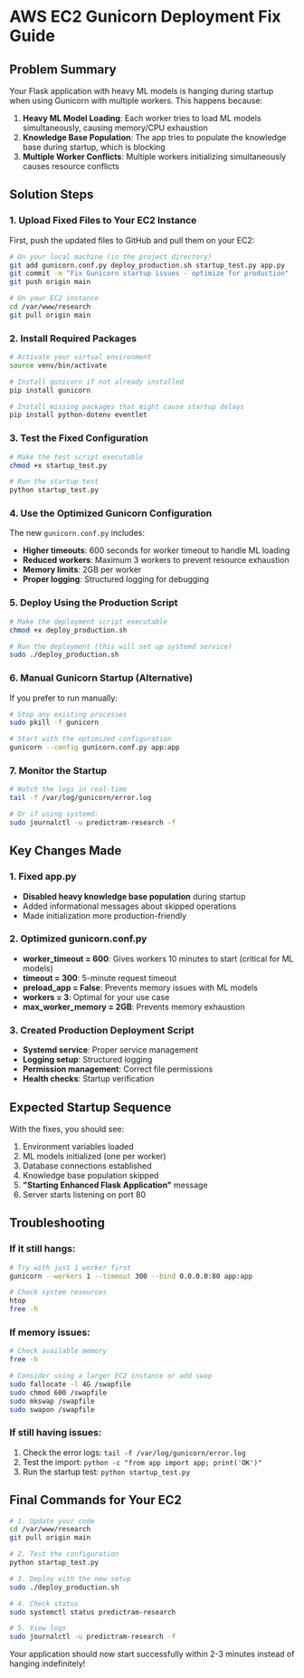 # AWS EC2 Gunicorn Deployment Fix Guide

## Problem Summary

Your Flask application with heavy ML models is hanging during startup when using Gunicorn with multiple workers. This happens because:

1. **Heavy ML Model Loading**: Each worker tries to load ML models simultaneously, causing memory/CPU exhaustion
2. **Knowledge Base Population**: The app tries to populate the knowledge base during startup, which is blocking
3. **Multiple Worker Conflicts**: Multiple workers initializing simultaneously causes resource conflicts

## Solution Steps

### 1. Upload Fixed Files to Your EC2 Instance

First, push the updated files to GitHub and pull them on your EC2:

```bash
# On your local machine (in the project directory)
git add gunicorn.conf.py deploy_production.sh startup_test.py app.py
git commit -m "Fix Gunicorn startup issues - optimize for production"
git push origin main

# On your EC2 instance
cd /var/www/research
git pull origin main
```

### 2. Install Required Packages

```bash
# Activate your virtual environment
source venv/bin/activate

# Install gunicorn if not already installed
pip install gunicorn

# Install missing packages that might cause startup delays
pip install python-dotenv eventlet
```

### 3. Test the Fixed Configuration

```bash
# Make the test script executable
chmod +x startup_test.py

# Run the startup test
python startup_test.py
```

### 4. Use the Optimized Gunicorn Configuration

The new `gunicorn.conf.py` includes:

- **Higher timeouts**: 600 seconds for worker timeout to handle ML loading
- **Reduced workers**: Maximum 3 workers to prevent resource exhaustion
- **Memory limits**: 2GB per worker
- **Proper logging**: Structured logging for debugging

### 5. Deploy Using the Production Script

```bash
# Make the deployment script executable
chmod +x deploy_production.sh

# Run the deployment (this will set up systemd service)
sudo ./deploy_production.sh
```

### 6. Manual Gunicorn Startup (Alternative)

If you prefer to run manually:

```bash
# Stop any existing processes
sudo pkill -f gunicorn

# Start with the optimized configuration
gunicorn --config gunicorn.conf.py app:app
```

### 7. Monitor the Startup

```bash
# Watch the logs in real-time
tail -f /var/log/gunicorn/error.log

# Or if using systemd:
sudo journalctl -u predictram-research -f
```

## Key Changes Made

### 1. Fixed app.py

- **Disabled heavy knowledge base population** during startup
- Added informational messages about skipped operations
- Made initialization more production-friendly

### 2. Optimized gunicorn.conf.py

- **worker_timeout = 600**: Gives workers 10 minutes to start (critical for ML models)
- **timeout = 300**: 5-minute request timeout
- **preload_app = False**: Prevents memory issues with ML models
- **workers = 3**: Optimal for your use case
- **max_worker_memory = 2GB**: Prevents memory exhaustion

### 3. Created Production Deployment Script

- **Systemd service**: Proper service management
- **Logging setup**: Structured logging
- **Permission management**: Correct file permissions
- **Health checks**: Startup verification

## Expected Startup Sequence

With the fixes, you should see:

1. Environment variables loaded
2. ML models initialized (one per worker)
3. Database connections established
4. Knowledge base population skipped
5. **"Starting Enhanced Flask Application"** message
6. Server starts listening on port 80

## Troubleshooting

### If it still hangs:

```bash
# Try with just 1 worker first
gunicorn --workers 1 --timeout 300 --bind 0.0.0.0:80 app:app

# Check system resources
htop
free -h
```

### If memory issues:

```bash
# Check available memory
free -h

# Consider using a larger EC2 instance or add swap
sudo fallocate -l 4G /swapfile
sudo chmod 600 /swapfile
sudo mkswap /swapfile
sudo swapon /swapfile
```

### If still having issues:

1. Check the error logs: `tail -f /var/log/gunicorn/error.log`
2. Test the import: `python -c "from app import app; print('OK')"`
3. Run the startup test: `python startup_test.py`

## Final Commands for Your EC2

```bash
# 1. Update your code
cd /var/www/research
git pull origin main

# 2. Test the configuration
python startup_test.py

# 3. Deploy with the new setup
sudo ./deploy_production.sh

# 4. Check status
sudo systemctl status predictram-research

# 5. View logs
sudo journalctl -u predictram-research -f
```

Your application should now start successfully within 2-3 minutes instead of hanging indefinitely!
